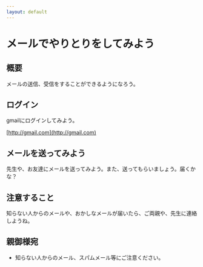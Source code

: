 ```yaml
---
layout: default
---
```


# メールでやりとりをしてみよう

## 概要

メールの送信、受信をすることができるようになろう。

## ログイン

gmailにログインしてみよう。

[http://gmail.com](http://gmail.com)


## メールを送ってみよう

先生や、お友達にメールを送ってみよう。また、送ってもらいましょう。届くかな？

## 注意すること

知らない人からのメールや、おかしなメールが届いたら、ご両親や、先生に連絡しようね。


## 親御様宛

* 知らない人からのメール、スパムメール等にご注意ください。
